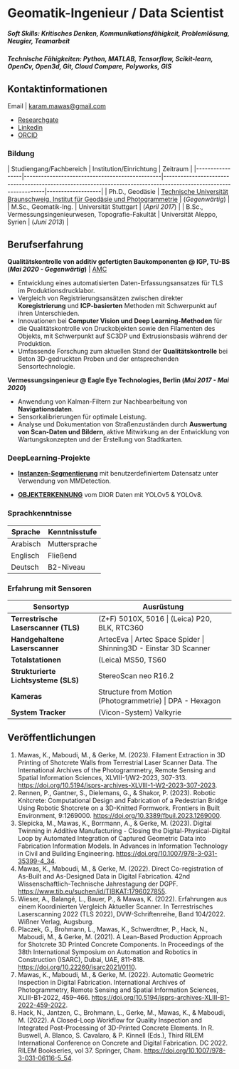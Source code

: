 # Geomatik-Ingenieur / Data Scientist

##### Soft Skills: Kritisches Denken, Kommunikationsfähigkeit, Problemlösung, Neugier, Teamarbeit
##### Technische Fähigkeiten: Python, MATLAB, Tensorflow, Scikit-learn, OpenCv, Open3d, Git, Cloud Compare, Polyworks, GIS


## Kontaktinformationen
Email |  karam.mawas@gmail.com
- [Researchgate](https://www.researchgate.net/profile/Karam-Mawas)
- [Linkedin](https://www.linkedin.com/in/karam-mawas-6103aa98/?locale=en_US)
- [ORCID](https://orcid.org/0000-0002-8608-7578)

<!--
## Ausbildung
- Ph.D., Geodäsie  | [Technische Universität Braunschweig, Institut für Geodäsie und Photogrammetrie](https://www.tu-braunschweig.de/igp/mitarbeiter/mawas-karam) (_Gegenwärtig_)							       		
- M.Sc., Geomatik-Ing.  | Universität Stuttgart (_April 2017_)
- B.Sc., Vermessungs-Ing.  | Universität Aleppo, Fakultät für Topographie, Aleppo, Syrien (_Juni 2013_)
-->

### Bildung

| Studiengang/Fachbereich                        | Institution/Einrichtung                                                                                          | Zeitraum          |
|-----------------|------------------------------------------------|------------------------------------------------------------------------------------------------------------------|-------------------|
| Ph.D., Geodäsie | [Technische Universität Braunschweig, Institut für Geodäsie und Photogrammetrie](https://www.tu-braunschweig.de/igp/mitarbeiter/mawas-karam) | (_Gegenwärtig_)   |
| M.Sc., Geomatik-Ing. | Universität Stuttgart                                                                                           | (_April 2017_)    |
| B.Sc., Vermessungsingenieurwesen, Topografie-Fakultät            | Universität Aleppo, Syrien                                                                                      | (_Juni 2013_)     |


## Berufserfahrung
**Qualitätskontrolle von additiv gefertigten Baukomponenten @ IGP, TU-BS (_Mai 2020 - Gegenwärtig_)** | [AMC](https://amc-trr277.de/)
- Entwicklung eines automatisierten Daten-Erfassungsansatzes für TLS im Produktionsdrucklabor.
- Vergleich von Registrierungsansätzen zwischen direkter **Koregistrierung** und **ICP-basierten** Methoden mit Schwerpunkt auf ihren Unterschieden.
- Innovationen bei **Computer Vision und Deep Learning-Methoden** für die Qualitätskontrolle von Druckobjekten sowie den Filamenten des Objekts, mit Schwerpunkt auf SC3DP und Extrusionsbasis während der Produktion.
- Umfassende Forschung zum aktuellen Stand der **Qualitätskontrolle** bei Beton 3D-gedruckten Proben und der entsprechenden Sensortechnologie.


**Vermessungsingenieur @ Eagle Eye Technologies, Berlin (_Mai 2017 - Mai 2020_)**
- Anwendung von Kalman-Filtern zur Nachbearbeitung von **Navigationsdaten**.
- Sensorkalibrierungen für optimale Leistung.
- Analyse und Dokumentation von Straßenzuständen durch **Auswertung von Scan-Daten und Bildern**, aktive Mitwirkung an der Entwicklung von Wartungskonzepten und der Erstellung von Stadtkarten. 


### DeepLearning-Projekte
- **[Instanzen-Segmentierung](https://github.com/KaramMawas/InstanceSegmentation)** mit benutzerdefiniertem Datensatz unter Verwendung von MMDetection.

- **[OBJEKTERKENNUNG](https://github.com/KaramMawas/Yolo_ObjectDetection)** vom DIOR Daten mit YOLOv5 & YOLOv8.

### Sprachkenntnisse

| Sprache  | Kenntnisstufe |
|----------|---------------|
| Arabisch | Muttersprache |
| Englisch | Fließend      |
| Deutsch  | B2-Niveau     |

### Erfahrung mit Sensoren

| Sensortyp                             | Ausrüstung                                          |
|---------------------------------------|----------------------------------------------------|
| **Terrestrische Laserscanner (TLS)**  | (Z+F) 5010X, 5016 \| (Leica) P20, BLK, RTC360      |
| **Handgehaltene Laserscanner**        | ArtecEva \| Artec Space Spider \| Shinning3D - Einstar 3D Scanner |
| **Totalstationen**                    | (Leica) MS50, TS60                                 |
| **Strukturierte Lichtsysteme (SLS)**  | StereoScan neo R16.2                               |
| **Kameras**                           | Structure from Motion (Photogrammetrie) \| DPA - Hexagon |
| **System Tracker**                    | (Vicon-System) Valkyrie                            |


<!--
### Erfahrung mit Sensoren
- **Terrestrische Laserscanner (TLS)**  | (Z+F) 5010X, 5016 | (Leica) P20, BLK, RTC360
- **Handheld-Laserscanner**  |  ArtecEva  |  Artec Space Spider |  Shinning3D - Einstar 3D Scanner
- **Tachymeter** | (Leica) MS50, TS60
- **Strukturiertes Lichtsystem (SLS)** | StereoScan neo R16.2
- **Kameras** | Structure from Motion (Photogrammetry) | DPA - Hexagon
- **System-Tracker** | (Vicon System) Valkyrie
-->

<!--
### Sprachen
- Arabisch  |  Muttersprache
- Englisch  |  Fließend
- Deutscg  |  B2-Niveau
-->

## Veröffentlichungen
1. Mawas, K., Maboudi, M., & Gerke, M. (2023). Filament Extraction in 3D Printing of Shotcrete Walls from Terrestrial Laser Scanner Data. The International Archives of the Photogrammetry, Remote Sensing and Spatial Information Sciences, XLVIII-1/W2-2023, 307-313. https://doi.org/10.5194/isprs-archives-XLVIII-1-W2-2023-307-2023.
2. Rennen, P., Gantner, S., Dielemans, G., & Shakor, P. (2023). Robotic Knitcrete: Computational Design and Fabrication of a Pedestrian Bridge Using Robotic Shotcrete on a 3D-Knitted Formwork. Frontiers in Built Environment, 9:1269000. https://doi.org/10.3389/fbuil.2023.1269000.
3. Slepicka, M., Mawas, K., Borrmann, A., & Gerke, M. (2023). Digital Twinning in Additive Manufacturing - Closing the Digital-Physical-Digital Loop by Automated Integration of Captured Geometric Data into Fabrication Information Models. In Advances in Information Technology in Civil and Building Engineering. https://doi.org/10.1007/978-3-031-35399-4_34.
4. Mawas, K., Maboudi, M., & Gerke, M. (2022). Direct Co-registration of As-Built and As-Designed Data in Digital Fabrication. 42nd Wissenschaftlich-Technische Jahrestagung der DGPF. https://www.tib.eu/suchen/id/TIBKAT:1796027855.
5. Wieser, A., Balangé, L., Bauer, P., & Mawas, K. (2022). Erfahrungen aus einem Koordinierten Vergleich Aktueller Scanner. In Terrestrisches Laserscanning 2022 (TLS 2022), DVW-Schriftenreihe, Band 104/2022. Wißner Verlag, Augsburg.
6. Placzek, G., Brohmann, L., Mawas, K., Schwerdtner, P., Hack, N., Maboudi, M., & Gerke, M. (2021). A Lean-Based Production Approach for Shotcrete 3D Printed Concrete Components. In Proceedings of the 38th International Symposium on Automation and Robotics in Construction (ISARC), Dubai, UAE, 811-818. https://doi.org/10.22260/isarc2021/0110.
7. Mawas, K., Maboudi, M., & Gerke, M. (2022). Automatic Geometric Inspection in Digital Fabrication. International Archives of Photogrammetry, Remote Sensing and Spatial Information Sciences, XLIII-B1-2022, 459–466. https://doi.org/10.5194/isprs-archives-XLIII-B1-2022-459-2022.
8. Hack, N., Jantzen, C., Brohmann, L., Gerke, M., Mawas, K., & Maboudi, M. (2022). A Closed-Loop Workflow for Quality Inspection and Integrated Post-Processing of 3D-Printed Concrete Elements. In R. Buswell, A. Blanco, S. Cavalaro, & P. Kinnell (Eds.), Third RILEM International Conference on Concrete and Digital Fabrication. DC 2022. RILEM Bookseries, vol 37. Springer, Cham. https://doi.org/10.1007/978-3-031-06116-5_54.
